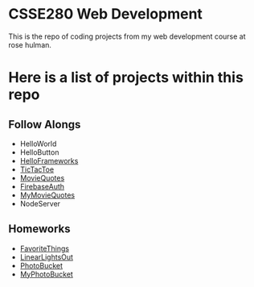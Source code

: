# CSSE280 Web Development
This is the repo of coding projects from my web development course at rose hulman.

# Here is a list of projects within this repo

## Follow Alongs
- HelloWorld
- HelloButton
- [HelloFrameworks](https://petersjl-helloframeworks.web.app)
- [TicTacToe](https://petersjl-tictactoe.web.app)
- [MovieQuotes](https://petersjl-moviequotes.web.app)
- [FirebaseAuth](https://petersjl-firebaseauth.web.app)
- [MyMovieQuotes](https://petersjl-mymoviequotes.web.app)
- NodeServer

## Homeworks
- [FavoriteThings](https://petersjl-favoritethings.web.app)
- [LinearLightsOut](https://petersjl-linearlightsout.web.app)
- [PhotoBucket](https://petersjl-photobucket.web.app)
- [MyPhotoBucket](https://petersjl-myphotobucket.web.app)
